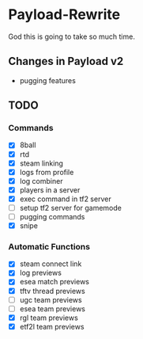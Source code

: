 # Payload-Rewrite
God this is going to take so much time.

## Changes in Payload v2
- pugging features

## TODO

### Commands
- [x] 8ball
- [x] rtd
- [x] steam linking
- [x] logs from profile
- [x] log combiner
- [x] players in a server
- [x] exec command in tf2 server
- [ ] setup tf2 server for gamemode
- [ ] pugging commands
- [x] snipe

### Automatic Functions
- [x] steam connect link
- [x] log previews
- [x] esea match previews
- [x] tftv thread previews
- [ ] ugc team previews
- [ ] esea team previews
- [x] rgl team previews
- [x] etf2l team previews